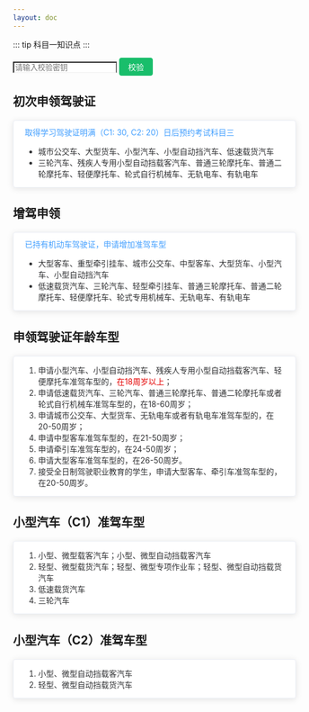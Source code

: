 ```yaml
---
layout: doc
---
```

<script setup>
  import { ref } from 'vue'
  import BaseNotify from '../components/BaseNotify.vue'
  const isValid = ref(false)
  const input = ref('')

  const toast = ref(null)

  function checkInput() {
    if (!input.value) return toast.value.show({
      title: '请输入密钥',
      type: 'error'
    })
    if (input.value !== 'hishion') return toast.value.show({
      title: '密钥不正确',
      type: 'error'
    })

    toast.value.show({
      title: '校验成功',
      type: 'success'
    })
    isValid.value = true
  }
</script>
::: tip 科目一知识点
:::

<div v-if="!isValid" class="form">
  <input v-model="input" placeholder="请输入校验密钥" />
  <button @click="checkInput">校验</button>
</div>
<BaseNotify ref="toast" />

<div v-if="isValid">

## 初次申领驾驶证
<div class="panel-item">
  <p class="primary-color">取得学习驾驶证明满（C1: 30, C2: 20）日后预约考试科目三</p>
  <div class="panel-content">
    <ul>
      <li>城市公交车、大型货车、小型汽车、小型自动挡汽车、低速载货汽车</li>
      <li>三轮汽车、残疾人专用小型自动挡载客汽车、普通三轮摩托车、普通二轮摩托车、轻便摩托车、轮式自行机械车、无轨电车、有轨电车</li>
    </ul>
  </div>
</div>

## 增驾申领
<div class="panel-item">
  <p class="primary-color">已持有机动车驾驶证，申请增加准驾车型</p>
  <div class="panel-content">
    <ul>
      <li>大型客车、重型牵引挂车、城市公交车、中型客车、大型货车、小型汽车、小型自动挡汽车</li>
      <li>低速载货汽车、三轮汽车、轻型牵引挂车、普通三轮摩托车、普通二轮摩托车、轻便摩托车、轮式专用机械车、无轨电车、有轨电车</li>
    </ul>
  </div>
</div>

## 申领驾驶证年龄车型
<div class="panel-item">
  <div class="panel-content">
    <ol>
      <li>申请小型汽车、小型自动挡汽车、残疾人专用小型自动挡载客汽车、轻便摩托车准驾车型的，<span class="danger-color">在18周岁以上</span>；</li>
      <li>申请低速载货汽车、三轮汽车、普通三轮摩托车、普通二轮摩托车或者轮式自行机械车准驾车型的，在18-60周岁；</li>
      <li>申请城市公交车、大型货车、无轨电车或者有轨电车准驾车型的，在20-50周岁；</li>
      <li>申请中型客车准驾车型的，在21-50周岁；</li>
      <li>申请牵引车准驾车型的，在24-50周岁；</li>
      <li>申请大型客车准驾车型的，在26-50周岁。</li>
      <li>接受全日制驾驶职业教育的学生，申请大型客车、牵引车准驾车型的，在20-50周岁。</li>
    </ol>
  </div>
</div>

## 小型汽车（C1）准驾车型
<div class="panel-item">
  <div class="panel-content">
    <ol>
      <li>小型、微型载客汽车；小型、微型自动挡载客汽车</li>
      <li>轻型、微型载货汽车；轻型、微型专项作业车；轻型、微型自动挡载货汽车</li>
      <li>低速载货汽车</li>
      <li>三轮汽车</li>
    </ol>
  </div>
</div>

## 小型汽车（C2）准驾车型
<div class="panel-item">
  <div class="panel-content">
    <ol>
      <li>小型、微型自动挡载客汽车</li>
      <li>轻型、微型自动挡载货汽车</li>
    </ol>
  </div>
</div>
</div>


<style lang="scss" scoped>
.form {
  input {
    border-bottom: 1px solid #eee;
  }
  button {
    height: 32px;
    padding: 0 15px;
    cursor: pointer;
    user-select: none;

    border: 1px solid #19be6b;
    border-radius: 4px;

    font-size: 14px;
    line-height: 32px;
    color: #fff;
    background-color: #19be6b;
  }
}
.panel-item {
  overflow: hidden;

  margin-top: 20px;
  padding: 0 20px;

  color: #303133;
  border: 1px solid #ebeef5;
  border-radius: 4px;
  background-color: #fff;
  box-shadow: 0 2px 12px 0 rgba(0,0,0,.1);
  p {
    margin: 10px 0;
  }
  .panel-title {
    position: relative;

    margin-bottom: 12px;
    padding-left: 20px;

    background-image: -webkit-linear-gradient(90deg, rgb(47, 223, 150), rgb(22, 151, 211));
    -webkit-background-clip: text;

    -webkit-text-fill-color: transparent;
    &::before {
      position: absolute;
      top: 0;
      bottom: 0;
      left: 0;

      width: 4px;
      height: 100%;

      content: ' ';

      border-radius: 2px;
      background: linear-gradient(45deg, rgba(60, 216, 73, 0.801), rgba(67, 26, 216, 0.788));
    }
  }
  .panel-content {
    font-size: 14px;
  }
}
.danger-color {
  color: #e40000;
}
.primary-color {
  color: #409EFF;
}
.warning-color {
  color: #E6A23C;
}
.success-color {
  color: #67C23A;
}
.gray-color {
  color: #999;
}
.font-bold {
  font-weight: bold;
}
</style>